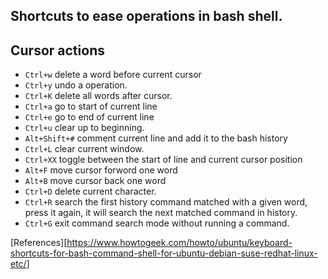Shortcuts to ease operations in bash shell.
---
## Cursor actions
- `Ctrl+w` delete a word before current cursor
- `Ctrl+y` undo a operation.
- `Ctrl+K` delete all words after cursor.
- `Ctrl+a` go to start of current line
- `Ctrl+e` go to end of current line
- `Ctrl+u` clear up to beginning.
- `Alt+Shift+#` comment current line and add it to the bash history
- `Ctrl+L` clear current window.
- `Ctrl+XX` toggle between the start of line and current cursor position
- `Alt+F` move cursor forword one word
- `Alt+B` move cursor back one word
- `Ctrl+D` delete current character.
- `Ctrl+R` search the first history command matched with a given word, press it again, it will search the next matched command in history.
- `Ctrl+G` exit command search mode without running a command.

[References][<https://www.howtogeek.com/howto/ubuntu/keyboard-shortcuts-for-bash-command-shell-for-ubuntu-debian-suse-redhat-linux-etc/>]
